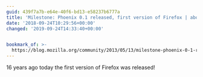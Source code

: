```yaml
---
guid: 439f7a7b-e64e-40f6-bd13-e58237b6777a
title: 'Milestone: Phoenix 0.1 released, first version of Firefox | about:community'
date: '2018-09-24T10:29:56+00:00'
changed: '2019-09-24T14:33:40+00:00'


bookmark_of: >-
  https://blog.mozilla.org/community/2013/05/13/milestone-phoenix-0-1-released-first-version-of-firefox/
---
```



16 years ago today the first version of Firefox was released!
